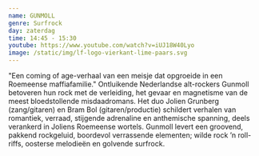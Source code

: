 ```yaml
---
name: GUNMOLL
genre: Surfrock
day: zaterdag
time: 14:45 - 15:30
youtube: https://www.youtube.com/watch?v=iUJ18W40Lyo
image: /static/img/lf-logo-vierkant-lime-paars.svg
---
```

"Een coming of age-verhaal van een meisje dat opgroeide in een Roemeense maffiafamilie." Ontluikende Nederlandse alt-rockers Gunmoll betoveren hun rock met de verleiding, het gevaar en magnetisme van de meest bloedstollende misdaadromans. Het duo Jolien Grunberg (zang/gitaren) en Bram Bol (gitaren/productie) schildert verhalen van romantiek, verraad, stijgende adrenaline en anthemische spanning, deels verankerd in Joliens Roemeense wortels. Gunmoll levert een groovend, pakkend rockgeluid, boordevol verrassende elementen; wilde rock ’n roll-riffs, oosterse melodieën en golvende surfrock.